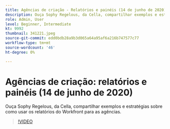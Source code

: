 ```yaml
---
title: Agências de criação - Relatórios e painéis (14 de junho de 2020)
description: Ouça Sophy Regelous, da Cella, compartilhar exemplos e estratégias sobre como usar os relatórios do Workfront para as agências.
role: Admin, User
level: Beginner, Intermediate
kt: 9992
thumbnail: 341221.jpeg
source-git-commit: edd0bdb28a9b3d065a64a95af6a216b747577c77
workflow-type: tm+mt
source-wordcount: '46'
ht-degree: 0%

---
```


# Agências de criação: relatórios e painéis (14 de junho de 2020)

Ouça Sophy Regelous, da Cella, compartilhar exemplos e estratégias sobre como usar os relatórios do Workfront para as agências.

>[!VIDEO](https://video.tv.adobe.com/v/341221/?quality=12&learn=on)
